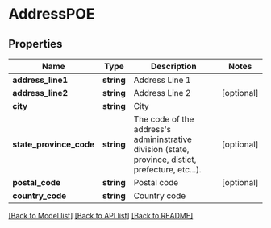 # AddressPOE

## Properties
Name | Type | Description | Notes
------------ | ------------- | ------------- | -------------
**address_line1** | **string** | Address Line 1 | 
**address_line2** | **string** | Address Line 2 | [optional] 
**city** | **string** | City | 
**state_province_code** | **string** | The code of the address&#x27;s admininstrative division (state, province, distict, prefecture, etc...). | [optional] 
**postal_code** | **string** | Postal code | [optional] 
**country_code** | **string** | Country code | 

[[Back to Model list]](../../README.md#documentation-for-models) [[Back to API list]](../../README.md#documentation-for-api-endpoints) [[Back to README]](../../README.md)

